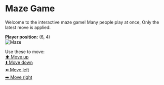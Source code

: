 # Maze Game  
Welcome to the interactive maze game! Many people play at once, Only the latest move is applied.

**Player position:** (6, 4)  
![Maze](https://github-maze-game.vercel.app/images/pos_6_4.png?t=1760618507262)

Use these to move:  
[⬆️ Move up](https://github-maze-game.vercel.app/move/6_4_w)  
[⬇️ Move down](https://github-maze-game.vercel.app/move/6_4_s)  
[⬅️ Move left](https://github-maze-game.vercel.app/move/6_4_a)  
[➡️ Move right](https://github-maze-game.vercel.app/move/6_4_d)
